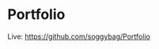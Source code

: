 # Portfolio

Live: https://github.com/soggybag/Portfolio

<!--

You can view my design work at Behance.net

[https://www.behance.net/mitchellhudson](https://www.behance.net/mitchellhudson)

You will find art and design for completed projects and work in progress. At the moment I have been concentrating on my iOS
development skills. You can find the design work for these apps on Behance. The projects themselves exist here on Github. 

[https://github.com/soggybag/scribblegram](https://github.com/soggybag/scribblegram)

[On the App Store](https://itunes.apple.com/us/app/scribblegram/id955086437?mt=8&uo=4)

[https://github.com/soggybag/20-Life](https://github.com/soggybag/20-Life)

[On the App Store](https://itunes.apple.com/us/app/20-life/id954969580?mt=8&uo=4)


Here are a few more projects. 

[https://github.com/soggybag/Falling-Stars](https://github.com/soggybag/Falling-Stars)

[https://github.com/soggybag/Sine-Wave](https://github.com/soggybag/Sine-Wave)

[https://github.com/soggybag/Tower-Defense](https://github.com/soggybag/Tower-Defense)

## Wordpress work
I taught a class in web design using Wordpress. The class covered creating a blog theme for Wordpress from scratch and 
creating a custom web site using Wordpress as a CMS. 

### Sample Theme

A theme created (2012) as an in class example. View my blog using this theme here:
[http://www.super-freq.com](http://www.super-freq.com)

The source for the theme is here:
[https://github.com/soggybag/WP-Theme-2](https://github.com/soggybag/WP-Theme-2)

### Non-profit sites
The class would create sites for non-profit organizations when project were available. I would art direct and cosult for 
the entire class, with each student making their own version of the site. 

#### Nob Hill Gazette
This is a demo for a redesign of the Nob HillGazzette web site. I did extensive revisions of the student work for the 
client on this project. 

[http://webdevils.com/web3/nhg/](http://webdevils.com/web3/nhg/)

#### Farm2City.org
This is a stufent created site that was adopted and in use by the client. 

[http://www.farm2city.org](http://www.farm2city.org)

-->
